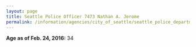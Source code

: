 ```yaml
---
layout: page
title: Seattle Police Officer 7473 Nathan A. Jerome
permalink: /information/agencies/city_of_seattle/seattle_police_department/copbook/7473/
---
```


**Age as of Feb. 24, 2016:** 34
